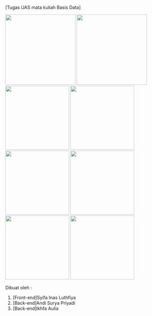 [Tugas UAS mata kuliah Basis Data]

<img src="https://github.com/syifailth/BasisData/assets/105894976/515d583b-0168-48c0-af74-d0b3364662ff" height="220rm">
<img src="https://github.com/syifailth/BasisData/assets/105894976/672ca60f-3a8d-495a-9964-04926e23874b" height="220rm">
<img src="https://github.com/syifailth/BasisData/assets/105894976/7940e0a7-273d-48f1-b36a-89b43a8ad5f8" height="200rm">
<img src="https://github.com/syifailth/BasisData/assets/105894976/1ef79ee0-6b77-48a0-b6d2-c8dcdba5b9ec" height="200rm">
<img src="https://github.com/syifailth/BasisData/assets/105894976/889db73c-5d51-4054-ada5-1941c5b1d235" height="200rm">
<img src="https://github.com/syifailth/BasisData/assets/105894976/f48b6286-313d-45fb-8af8-e775d685935f" height="200rm">
<img src="https://github.com/syifailth/BasisData/assets/105894976/ff421aed-0530-4a77-8df5-22091e727172" height="200rm">
<img src="https://github.com/syifailth/BasisData/assets/105894976/711dba7e-b6fb-4eda-a79d-cd0f3079e6e4" height="200rm">


Dibuat oleh : 
1. [Front-end]Syifa Inas Luthfiya
2. [Back-end]Andi Surya Priyadi
3. [Back-end]Ikhfa Aulia
